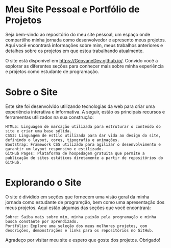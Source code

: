 # Meu Site Pessoal e Portfólio de Projetos

Seja bem-vindo ao repositório do meu site pessoal, um espaço onde compartilho minha jornada como desenvolvedor e apresento meus projetos. Aqui você encontrará informações sobre mim, meus trabalhos anteriores e detalhes sobre os projetos em que estou trabalhando atualmente.

O site está disponível em https://GeovaneDev.github.io/. Convido você a explorar as diferentes seções para conhecer mais sobre minha experiência e projetos como estudante de programação.

# Sobre o Site

Este site foi desenvolvido utilizando tecnologias da web para criar uma experiência interativa e informativa. A seguir, estão os principais recursos e ferramentas utilizados na sua construção:

    HTML5: Linguagem de marcação utilizada para estruturar o conteúdo do site e criar uma base sólida.
    CSS3: Linguagem de estilo utilizada para dar vida ao design do site, definindo o layout, cores, tipografia e animações.
    Bootstrap: Framework CSS utilizado para agilizar o desenvolvimento e garantir um layout responsivo e estilizado.
    GitHub Pages: Plataforma de hospedagem gratuita que permite a publicação de sites estáticos diretamente a partir de repositórios do GitHub.

# Explorando o Site

O site é dividido em seções que fornecem uma visão geral da minha jornada como estudante de programção, bem como uma apresentação dos meus projetos. Aqui estão algumas das seções que você encontrará:

    Sobre: Saiba mais sobre mim, minha paixão pela programação e minha busca constante por aprendizado.
    Portfólio: Explore uma seleção dos meus melhores projetos, com descrições, demonstrações e links para os repositórios no GitHub.

Agradeço por visitar meu site e espero que goste dos projetos. Obrigado!